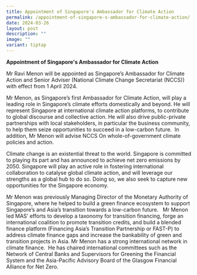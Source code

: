 ```yaml
---
title: Appointment of Singapore's Ambassador for Climate Action
permalink: /appointment-of-singapore-s-ambassador-for-climate-action/
date: 2024-03-26
layout: post
description: ""
image: ""
variant: tiptap
---
```

<p><strong>Appointment of Singapore's Ambassador for Climate Action</strong>
</p>
<p>Mr Ravi Menon will be appointed as Singapore’s Ambassador for Climate
Action and Senior Adviser (National Climate Change Secretariat (NCCS))
with effect from 1 April 2024.</p>
<p>Mr Menon, as Singapore’s first Ambassador for Climate Action, will play
a leading role in Singapore’s climate efforts domestically and beyond.
He will represent Singapore at international climate action platforms,
to contribute to global discourse and collective action. He will also drive
public-private partnerships with local stakeholders, in particular the
business community, to help them seize opportunities to succeed in a low-carbon
future. &nbsp;In addition, Mr Menon will advise NCCS On whole-of-government
climate policies and action.</p>
<p>Climate change is an existential threat to the world. Singapore is committed
to playing its part and has announced to achieve net zero emissions by
2050. Singapore will play an active role in fostering international collaboration
to catalyse global climate action, and will leverage our strengths as a
global hub to do so. Doing so, we also seek to capture new opportunities
for the Singapore economy.</p>
<p>Mr Menon was previously Managing Director of the Monetary Authority of
Singapore, where he helped to build a green finance ecosystem to support
Singapore’s and Asia’s transition towards a low-carbon future.&nbsp; &nbsp;Mr
Menon led MAS’ efforts to develop a taxonomy for transition financing,
forge an international coalition to promote transition credits, and build
a blended finance platform (Financing Asia’s Transition Partnership or
FAST-P) to address climate finance gaps and increase the bankability of
green and transition projects in Asia. Mr Menon has a strong international
network in climate finance.&nbsp; He has chaired international committees
such as the Network of Central Banks and Supervisors for Greening the Financial
System and the Asia-Pacific Advisory Board of the Glasgow Financial Alliance
for Net Zero.</p>